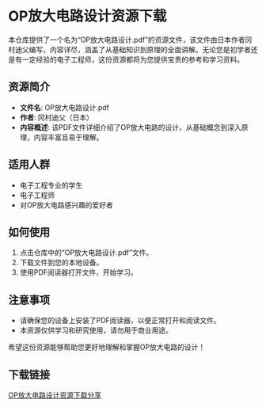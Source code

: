 # OP放大电路设计资源下载

本仓库提供了一个名为“OP放大电路设计.pdf”的资源文件，该文件由日本作者冈村迪父编写，内容详尽，涵盖了从基础知识到原理的全面讲解。无论您是初学者还是有一定经验的电子工程师，这份资源都将为您提供宝贵的参考和学习资料。

## 资源简介

- **文件名**: OP放大电路设计.pdf
- **作者**: 冈村迪父（日本）
- **内容概述**: 该PDF文件详细介绍了OP放大电路的设计，从基础概念到深入原理，内容丰富且易于理解。

## 适用人群

- 电子工程专业的学生
- 电子工程师
- 对OP放大电路感兴趣的爱好者

## 如何使用

1. 点击仓库中的“OP放大电路设计.pdf”文件。
2. 下载文件到您的本地设备。
3. 使用PDF阅读器打开文件，开始学习。

## 注意事项

- 请确保您的设备上安装了PDF阅读器，以便正常打开和阅读文件。
- 本资源仅供学习和研究使用，请勿用于商业用途。

希望这份资源能够帮助您更好地理解和掌握OP放大电路的设计！

## 下载链接

[OP放大电路设计资源下载分享](https://pan.quark.cn/s/5cf5ea941c8e)